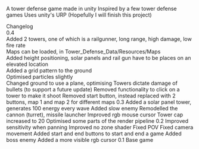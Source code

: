 A tower defense game made in unity
Inspired by a few tower defense games
Uses unity's URP
(Hopefully I will finish this project)

Changelog\
0.4\
Added 2 towers, one of which is a railgunner, long range, high damage, low fire rate\
Maps can be loaded, in Tower_Defense_Data/Resources/Maps\
Added height positioning, solar panels and rail gun have to be places on an elevated location\
Added a grid pattern to the ground\
Optimised particles slightly\
Changed ground to use a plane, optimising
Towers dictate damage of bullets (to support a future update)
Removed functionality to click on a tower to make it shoot
Removed start button, instead replaced with 2 buttons, map 1 and map 2 for different maps
0.3
Added a solar panel tower, generates 100 energy every wave
Added slow enemy
Remodelled the cannon (turret), missile launcher
Improved rgb mouse cursor
Tower cap increased to 20
Optimised some parts of the render pipeline
0.2
Improved sensitivity when panning
Improved no zone shader
Fixed POV
Fixed camera movement
Added start and end buttons to start and end a game
Added boss enemy
Added a more visible rgb cursor
0.1
Base game
